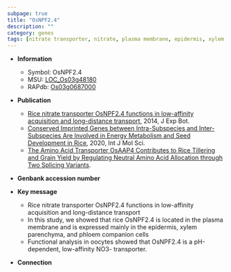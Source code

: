 ```yaml
---
subpage: true
title: "OsNPF2.4"
description: ""
category: genes
tags: [nitrate transporter, nitrate, plasma membrane, epidermis, xylem parenchyma, NO3- transporter]
---
```


* **Information**  
    + Symbol: OsNPF2.4  
    + MSU: [LOC_Os03g48180](http://rice.plantbiology.msu.edu/cgi-bin/ORF_infopage.cgi?orf=LOC_Os03g48180)  
    + RAPdb: [Os03g0687000](http://rapdb.dna.affrc.go.jp/viewer/gbrowse_details/irgsp1?name=Os03g0687000)  

* **Publication**  
    + [Rice nitrate transporter OsNPF2.4 functions in low-affinity acquisition and long-distance transport](http://www.ncbi.nlm.nih.gov/pubmed?term=Rice+nitrate+transporter+OsNPF2.4+functions+in+low-affinity+acquisition+and+long-distance+transport%5BTitle%5D), 2014, J Exp Bot.
    + [Conserved Imprinted Genes between Intra-Subspecies and Inter-Subspecies Are Involved in Energy Metabolism and Seed Development in Rice](http://www.ncbi.nlm.nih.gov/pubmed?term=Conserved+Imprinted+Genes+between+Intra-Subspecies+and+Inter-Subspecies+Are+Involved+in+Energy+Metabolism+and+Seed+Development+in+Rice%5BTitle%5D), 2020, Int J Mol Sci.
    + [The Amino Acid Transporter OsAAP4 Contributes to Rice Tillering and Grain Yield by Regulating Neutral Amino Acid Allocation through Two Splicing Variants](N+Y).

* **Genbank accession number**  

* **Key message**  
    + Rice nitrate transporter OsNPF2.4 functions in low-affinity acquisition and long-distance transport
    + In this study, we showed that rice OsNPF2.4 is located in the plasma membrane and is expressed mainly in the epidermis, xylem parenchyma, and phloem companion cells
    + Functional analysis in oocytes showed that OsNPF2.4 is a pH-dependent, low-affinity NO3- transporter.

* **Connection**  



